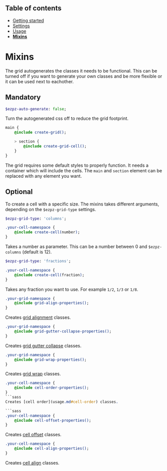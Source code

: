 ## Table of contents
* [Getting started](getting-started.md)
* [Settings](settings.md)
* [Usage](usage.md)
* [**Mixins**](mixins.md)

# Mixins #
The grid autogenerates the classes it needs to be functional. This can be turned off if you want to generate your own classes and be more flexible or it can be used next to eachother.

## Mandatory ##
```sass
$ezpz-auto-generate: false;
```
Turn the autogenerated css off to reduce the grid footprint.

```sass
main {
    @include create-grid();

    > section {
        @include create-grid-cell();
    }
}
```

The grid requires some default styles to properly function. It needs a container which will include the cells. The ```main``` and ```section``` element can be replaced with any element you want.

## Optional ##

To create a cell with a specific size. The mixins takes different arguments, depending on the ```$ezpz-grid-type``` settings.

```sass
$ezpz-grid-type: 'columns';
```
```sass
.your-cell-namespace {
    @include create-cell(number);
}
```
Takes a number as parameter. This can be a number between 0 and ```$ezpz-columns``` (default is 12).

```sass
$ezpz-grid-type: 'fractions';
```
```sass
.your-cell-namespace {
    @include create-cell(fraction);
}
```
Takes any fraction you want to use. For example ```1/2```, ```1/3``` or ```1/8```.

```sass
.your-grid-namespace {
    @include grid-align-properties();
}
```
Creates [grid alignment](usage.md#grid-align) classes.

```sass
.your-grid-namespace {
    @include grid-gutter-collapse-properties();
}
```
Creates [grid gutter collapse](usage.md#grid-collapse) classes.

```sass
.your-grid-namespace {
    @include grid-wrap-properties();
}
```
Creates [grid wrap](usage.md#grid-wrap) classes.

```sass
.your-cell-namespace {
    @include cell-order-properties();
}
```sass
Creates [cell order](usage.md#cell-order) classes.

```sass
.your-cell-namespace {
    @include cell-offset-properties();
}
```
Creates [cell offset](usage.md#cell-offset) classes.

```sass
.your-cell-namespace {
    @include cell-align-properties();
}
```
Creates [cell align](usage.md#cell-align) classes.
